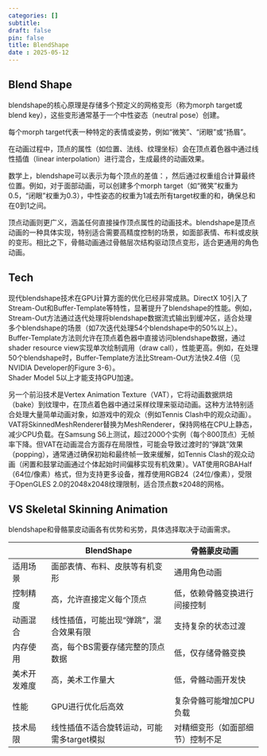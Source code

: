 ```yaml
---
categories: []
subtitle: 
draft: false
pin: false
title: BlendShape
date : 2025-05-12
---
```


## Blend Shape

blendshape的核心原理是存储多个预定义的网格变形（称为morph target或blend key），这些变形通常基于一个中性姿态（neutral pose）创建。

每个morph target代表一种特定的表情或姿势，例如“微笑”、“闭眼”或“扬眉”。

在动画过程中，顶点的属性（如位置、法线、纹理坐标）会在顶点着色器中通过线性插值（linear interpolation）进行混合，生成最终的动画效果。

数学上，blendshape可以表示为每个顶点的差值：​，然后通过权重组合计算最终位置。例如，对于面部动画，可以创建多个morph target（如“微笑”权重为0.5，“闭眼”权重为0.3），中性姿态的权重为1减去所有target权重的和，确保总和在0到1之间。

顶点动画则更广义，涵盖任何直接操作顶点属性的动画技术。blendshape是顶点动画的一种具体实现，特别适合需要高精度控制的场景，如面部表情、布料或皮肤的变形。相比之下，骨骼动画通过骨骼层次结构驱动顶点变形，适合更通用的角色动画。

## Tech

现代blendshape技术在GPU计算方面的优化已经非常成熟。DirectX 10引入了Stream-Out和Buffer-Template等特性，显著提升了blendshape的性能。例如，Stream-Out方法通过迭代处理将blendshape数据流式输出到缓冲区，适合处理多个blendshape的场景（如7次迭代处理54个blendshape中的50%以上）。Buffer-Template方法则允许在顶点着色器中直接访问blendshape数据，通过shader resource view实现单次绘制调用（draw call），性能更高。例如，在处理50个blendshape时，Buffer-Template方法比Stream-Out方法快2.4倍（见NVIDIA Developer的Figure 3-6）。  
Shader Model 5以上才能支持GPU加速。

另一个前沿技术是Vertex Animation Texture（VAT），它将动画数据烘焙（bake）到纹理中，在顶点着色器中通过采样纹理来驱动动画。这种方法特别适合处理大量简单动画对象，如游戏中的观众（例如Tennis Clash中的观众动画）。VAT将SkinnedMeshRenderer替换为MeshRenderer，保持网格在CPU上静态，减少CPU负载。在Samsung S6上测试，超过2000个实例（每个800顶点）无帧率下降。但VAT在动画混合方面存在局限性，可能会导致过渡时的“弹跳”效果（popping），通常通过确保初始和最终帧一致来缓解，如Tennis Clash的观众动画（闲置和鼓掌动画通过个体起始时间偏移实现有机效果）。VAT使用RGBAHalf（64位/像素）格式，但为支持更多设备，推荐使用RGB24（24位/像素），受限于OpenGLES 2.0的2048x2048纹理限制，适合顶点数≤2048的网格。

## VS Skeletal Skinning Animation

blendshape和骨骼蒙皮动画各有优势和劣势，具体选择取决于动画需求。

|        | BlendShape               | 骨骼蒙皮动画           |
| ------ | ------------------------ | ---------------- |
| 适用场景   | 面部表情、布料、皮肤等有机变形          | 通用角色动画           |
| 控制精度   | 高，允许直接定义每个顶点             | 低，依赖骨骼变换进行间接控制   |
| 动画混合   | 线性插值，可能出现“弹跳”，混合效果有限     | 支持复杂的状态过渡        |
| 内存使用   | 高，每个BS需要存储完整的顶点数据        | 低，仅存储骨骼变换        |
| 美术开发难度 | 高，美术工作量大                 | 低，骨骼动画开发快        |
| 性能     | GPU进行优化后高效               | 复杂骨骼可能增加CPU负载    |
| 技术局限   | 线性插值不适合旋转运动，可能需多target模拟 | 对精细变形（如面部细节）控制不足 |
